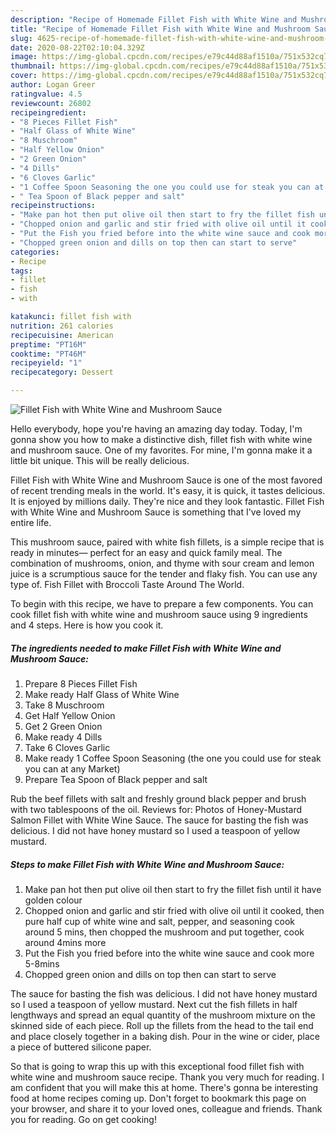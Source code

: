 ```yaml
---
description: "Recipe of Homemade Fillet Fish with White Wine and Mushroom Sauce"
title: "Recipe of Homemade Fillet Fish with White Wine and Mushroom Sauce"
slug: 4625-recipe-of-homemade-fillet-fish-with-white-wine-and-mushroom-sauce
date: 2020-08-22T02:10:04.329Z
image: https://img-global.cpcdn.com/recipes/e79c44d88af1510a/751x532cq70/fillet-fish-with-white-wine-and-mushroom-sauce-recipe-main-photo.jpg
thumbnail: https://img-global.cpcdn.com/recipes/e79c44d88af1510a/751x532cq70/fillet-fish-with-white-wine-and-mushroom-sauce-recipe-main-photo.jpg
cover: https://img-global.cpcdn.com/recipes/e79c44d88af1510a/751x532cq70/fillet-fish-with-white-wine-and-mushroom-sauce-recipe-main-photo.jpg
author: Logan Greer
ratingvalue: 4.5
reviewcount: 26802
recipeingredient:
- "8 Pieces Fillet Fish"
- "Half Glass of White Wine"
- "8 Muschroom"
- "Half Yellow Onion"
- "2 Green Onion"
- "4 Dills"
- "6 Cloves Garlic"
- "1 Coffee Spoon Seasoning the one you could use for steak you can at any Market"
- " Tea Spoon of Black pepper and salt"
recipeinstructions:
- "Make pan hot then put olive oil then start to fry the fillet fish until it have golden colour"
- "Chopped onion and garlic and stir fried with olive oil until it cooked, then pure half cup of white wine and salt, pepper, and seasoning cook around 5 mins, then chopped the mushroom and put together, cook around 4mins more"
- "Put the Fish you fried before into the white wine sauce and cook more 5-8mins"
- "Chopped green onion and dills on top then can start to serve"
categories:
- Recipe
tags:
- fillet
- fish
- with

katakunci: fillet fish with 
nutrition: 261 calories
recipecuisine: American
preptime: "PT16M"
cooktime: "PT46M"
recipeyield: "1"
recipecategory: Dessert

---
```



![Fillet Fish with White Wine and Mushroom Sauce](https://img-global.cpcdn.com/recipes/e79c44d88af1510a/751x532cq70/fillet-fish-with-white-wine-and-mushroom-sauce-recipe-main-photo.jpg)

Hello everybody, hope you're having an amazing day today. Today, I'm gonna show you how to make a distinctive dish, fillet fish with white wine and mushroom sauce. One of my favorites. For mine, I'm gonna make it a little bit unique. This will be really delicious.

Fillet Fish with White Wine and Mushroom Sauce is one of the most favored of recent trending meals in the world. It's easy, it is quick, it tastes delicious. It is enjoyed by millions daily. They're nice and they look fantastic. Fillet Fish with White Wine and Mushroom Sauce is something that I've loved my entire life.

This mushroom sauce, paired with white fish fillets, is a simple recipe that is ready in minutes— perfect for an easy and quick family meal. The combination of mushrooms, onion, and thyme with sour cream and lemon juice is a scrumptious sauce for the tender and flaky fish. You can use any type of. Fish Fillet with Broccoli Taste Around The World.


To begin with this recipe, we have to prepare a few components. You can cook fillet fish with white wine and mushroom sauce using 9 ingredients and 4 steps. Here is how you cook it.

<!--inarticleads1-->

##### The ingredients needed to make Fillet Fish with White Wine and Mushroom Sauce:

1. Prepare 8 Pieces Fillet Fish
1. Make ready Half Glass of White Wine
1. Take 8 Muschroom
1. Get Half Yellow Onion
1. Get 2 Green Onion
1. Make ready 4 Dills
1. Take 6 Cloves Garlic
1. Make ready 1 Coffee Spoon Seasoning (the one you could use for steak you can at any Market)
1. Prepare  Tea Spoon of Black pepper and salt


Rub the beef fillets with salt and freshly ground black pepper and brush with two tablespoons of the oil. Reviews for: Photos of Honey-Mustard Salmon Fillet with White Wine Sauce. The sauce for basting the fish was delicious. I did not have honey mustard so I used a teaspoon of yellow mustard. 

<!--inarticleads2-->

##### Steps to make Fillet Fish with White Wine and Mushroom Sauce:

1. Make pan hot then put olive oil then start to fry the fillet fish until it have golden colour
1. Chopped onion and garlic and stir fried with olive oil until it cooked, then pure half cup of white wine and salt, pepper, and seasoning cook around 5 mins, then chopped the mushroom and put together, cook around 4mins more
1. Put the Fish you fried before into the white wine sauce and cook more 5-8mins
1. Chopped green onion and dills on top then can start to serve


The sauce for basting the fish was delicious. I did not have honey mustard so I used a teaspoon of yellow mustard. Next cut the fish fillets in half lengthways and spread an equal quantity of the mushroom mixture on the skinned side of each piece. Roll up the fillets from the head to the tail end and place closely together in a baking dish. Pour in the wine or cider, place a piece of buttered silicone paper. 

So that is going to wrap this up with this exceptional food fillet fish with white wine and mushroom sauce recipe. Thank you very much for reading. I am confident that you will make this at home. There's gonna be interesting food at home recipes coming up. Don't forget to bookmark this page on your browser, and share it to your loved ones, colleague and friends. Thank you for reading. Go on get cooking!
